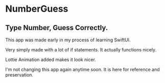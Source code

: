 # NumberGuess
Type Number, Guess Correctly.
----
This app was made early in my process of learning SwiftUI.

Very simply made with a lot of if statements.
 It actually functions nicely.

Lottie Animation added makes it look nicer.

I'm not changing this app again anytime soon.
 It is here for reference and preservation.
 
